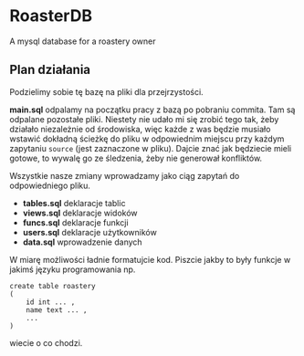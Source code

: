 # RoasterDB
A mysql database for a roastery owner
## Plan działania
Podzielimy sobie tę bazę na pliki dla przejrzystości.

__main.sql__ odpalamy na początku pracy z bazą po pobraniu commita. Tam są odpalane pozostałe pliki.
Niestety nie udało mi się zrobić tego tak, żeby działało niezależnie od środowiska,
więc każde z was będzie musiało wstawić dokładną ścieżkę do pliku w odpowiednim miejscu przy każdym zapytaniu `source` (jest zaznaczone w pliku).
Dajcie znać jak będziecie mieli gotowe, to wywalę go ze śledzenia, żeby nie generował konfliktów.

Wszystkie nasze zmiany wprowadzamy jako ciąg zapytań do odpowiedniego pliku.

- **tables.sql** deklaracje tablic
- **views.sql** deklaracje widoków
- **funcs.sql** deklaracje funkcji
- **users.sql** deklaracje użytkowników
- **data.sql** wprowadzenie danych

W miarę możliwości ładnie formatujcie kod. Piszcie jakby to były funkcje w jakimś języku programowania np.

```
create table roastery
(
	id int ... ,
	name text ... ,
	...
)
```
wiecie o co chodzi.